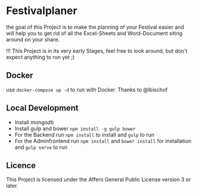 # Festivalplaner
the goal of this Project is to make the planning of your Festival easier and will help you to get rid of all the Excel-Sheets and Word-Document siting around on your share.

!!! This Project is in its very early Stages, feel free to look around, but don't expect anything to run yet ;)

## Docker
use `docker-compose up -d` to run with Docker. Thanks to @lbischof

## Local Development
- Install mongodb
- Install gulp and bower `npm install -g gulp bower`
- For the Backend run `npm install` to install and `gulp` to run
- For the Adminfrontend run `npm install` and `bower install` for installation and `gulp serve` to run

## Licence
This Project is licensed under the Affero General Public License version 3 or later.
